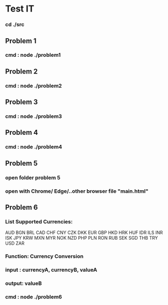 # Test IT

### cd ./src

## Problem 1

### cmd : node ./problem1

## Problem 2

### cmd : node ./problem2

## Problem 3

### cmd : node ./problem3

## Problem 4

### cmd : node ./problem4

## Problem 5

### open folder problem 5

### open with Chrome/ Edge/..other browser file "main.html"

## Problem 6

### List Supported Currencies:

AUD
BGN
BRL
CAD
CHF
CNY
CZK
DKK
EUR
GBP
HKD
HRK
HUF
IDR
ILS
INR
ISK
JPY
KRW
MXN
MYR
NOK
NZD
PHP
PLN
RON
RUB
SEK
SGD
THB
TRY
USD
ZAR

### Function: Currency Conversion

### input : currencyA, currencyB, valueA

### output: valueB

### cmd : node ./problem6
